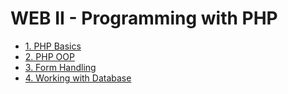 # WEB II - Programming with PHP

- [1. PHP Basics](/Fourth_Semester/PHP/PHP%20Basics/README.md)
- [2. PHP OOP](/Fourth_Semester/PHP/PHP%20OOP/README.md)
- [3. Form Handling](/Fourth_Semester/PHP/Form%20Handling/README.md)
- [4. Working with Database](/Fourth_Semester/PHP/DATABASE/README.md)
